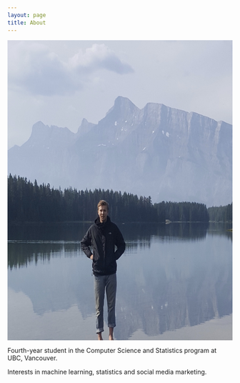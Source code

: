 ```yaml
---
layout: page
title: About
---
```


<img src="/_img/profile/lake.jpg" height="672" width="672" align = "middle">

Fourth-year student in the Computer Science and Statistics program at UBC, Vancouver. 

Interests in machine learning, statistics and social media marketing.



